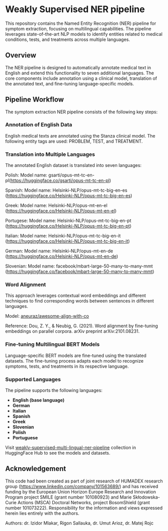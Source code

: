 # Weakly Supervised NER pipeline

This repository contains the Named Entity Recognition (NER) pipeline for symptom extraction, focusing on multilingual capabilities. The pipeline leverages state-of-the-art NLP models to identify entities related to medical conditions, tests, and treatments across multiple languages.

## Overview
The NER pipeline is designed to automatically annotate medical text in English and extend this functionality to seven additional languages. The core components include annotation using a clinical model, translation of the annotated text, and fine-tuning language-specific models.

## Pipeline Workflow
The symptom extraction NER pipeline consists of the following key steps:

### Annotation of English Data
English medical texts are annotated using the Stanza clinical model.
The following entity tags are used: PROBLEM, TEST, and TREATMENT.


### Translation into Multiple Languages
The annotated English dataset is translated into seven languages:

Polish: 
Model name: gsarti/opus-mt-tc-en-pl(https://huggingface.co/gsarti/opus-mt-tc-en-pl) 

Spanish:
Model name: Helsinki-NLP/opus-mt-tc-big-en-es (https://huggingface.co/Helsinki-NLP/opus-mt-tc-big-en-es)

Greek: 
Model name: Helsinki-NLP/opus-mt-en-el (https://huggingface.co/Helsinki-NLP/opus-mt-en-el)

Portugese: 
Model name: Helsinki-NLP/opus-mt-tc-big-en-pt (https://huggingface.co/Helsinki-NLP/opus-mt-tc-big-en-pt)

Italian: 
Model name: Helsinki-NLP/opus-mt-tc-big-en-it (https://huggingface.co/Helsinki-NLP/opus-mt-tc-big-en-it)

German: 
Model name: Helsinki-NLP/opus-mt-en-de (https://huggingface.co/Helsinki-NLP/opus-mt-en-de) 

Slovenian: 
Model name: facebook/mbart-large-50-many-to-many-mmt (https://huggingface.co/facebook/mbart-large-50-many-to-many-mmt) 

### Word Alignment

This approach leverages contextual word embeddings and different techniques to find corresponding words between sentences in different languages.

Model: [aneuraz/awesome-align-with-co](https://huggingface.co/aneuraz/awesome-align-with-co)

Reference: Dou, Z. Y., & Neubig, G. (2021). Word alignment by fine-tuning embeddings on parallel corpora. arXiv preprint arXiv:2101.08231.

### Fine-tuning Multilingual BERT Models
Language-specific BERT models are fine-tuned using the translated datasets.
The fine-tuning process adapts each model to recognize symptoms, tests, and treatments in its respective language.

### Supported Languages
The pipeline supports the following languages:

- **English (base language)**
- **German**
- **Italian**
- **Spanish**
- **Greek**
- **Slovenian**
- **Polish**
- **Portuguese**

Visit [weakly-supervised-multi-lingual-ner-pipeline](https://huggingface.co/collections/HUMADEX/weakly-supervised-multi-lingual-ner-pipeline-67091a099e653e1af93a352a) collection in HuggingFace Hub to see the models and datasets.

## Acknowledgement

This code had been created as part of joint research of HUMADEX research group (https://www.linkedin.com/company/101563689/) and has received funding by the European Union Horizon Europe Research and Innovation Program project SMILE (grant number 101080923) and Marie Skłodowska-Curie Actions (MSCA) Doctoral Networks, project BosomShield (grant number 101073222). Responsibility for the information and views expressed herein lies entirely with the authors.

Authors:
dr. Izidor Mlakar, Rigon Sallauka, dr. Umut Arioz, dr. Matej Rojc
